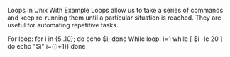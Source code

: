 Loops In Unix With Example
Loops allow us to take a series of commands and keep re-running them until a particular situation is reached. They are useful for automating repetitive tasks.

For loop:
for i in {5..10};
do
	echo $i;
done
While loop:
i=1
while [ $i -le 20 ]
do
	echo "$i"
	i=$(($i+1))
done